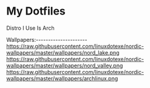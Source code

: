 # My Dotfiles

Distro I Use Is Arch

Wallpapers:---------------------
https://raw.githubusercontent.com/linuxdotexe/nordic-wallpapers/master/wallpapers/nord_lake.png
https://raw.githubusercontent.com/linuxdotexe/nordic-wallpapers/master/wallpapers/nord_valley.png
https://raw.githubusercontent.com/linuxdotexe/nordic-wallpapers/master/wallpapers/archlinux.png
